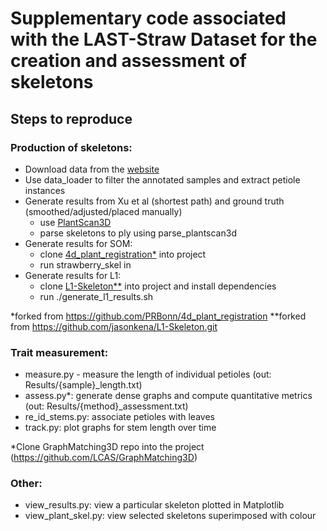 # Supplementary code associated with the LAST-Straw Dataset for the creation and assessment of skeletons

## Steps to reproduce 

### Production of skeletons:
- Download data from the [website](https://lcas.github.io/LAST-Straw/)
- Use data_loader to filter the annotated samples and extract petiole instances
- Generate results from Xu et al (shortest path) and ground truth (smoothed/adjusted/placed manually)
    - use [PlantScan3D](https://plantscan3d.readthedocs.io/en/latest/index.html) 
    - parse skeletons to ply using parse_plantscan3d
- Generate results for SOM: 
    - clone [4d_plant_registration*](https://github.com/KatherineJames/4d_plant_registration) into project 
    - run strawberry_skel in
- Generate results for L1:
    - clone [L1-Skeleton**](https://github.com/KatherineJames/L1-Skeleton) into project and install dependencies
    - run ./generate_l1_results.sh

*forked from https://github.com/PRBonn/4d_plant_registration
**forked from https://github.com/jasonkena/L1-Skeleton.git

### Trait measurement:
- measure.py - measure the length of individual petioles (out: Results/{sample}_length.txt) 
- assess.py*: generate dense graphs and compute quantitative metrics (out: Results/{method}_assessment.txt)
- re_id_stems.py: associate petioles with leaves
- track.py: plot graphs for stem length over time

*Clone GraphMatching3D repo into the project (https://github.com/LCAS/GraphMatching3D)

### Other:
- view_results.py: view a particular skeleton plotted in Matplotlib
- view_plant_skel.py: view selected skeletons superimposed with colour